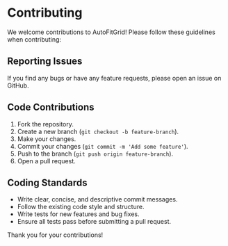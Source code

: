 
# Contributing

We welcome contributions to AutoFitGrid! Please follow these guidelines when contributing:

## Reporting Issues

If you find any bugs or have any feature requests, please open an issue on GitHub.

## Code Contributions

1. Fork the repository.
2. Create a new branch (`git checkout -b feature-branch`).
3. Make your changes.
4. Commit your changes (`git commit -m 'Add some feature'`).
5. Push to the branch (`git push origin feature-branch`).
6. Open a pull request.

## Coding Standards

- Write clear, concise, and descriptive commit messages.
- Follow the existing code style and structure.
- Write tests for new features and bug fixes.
- Ensure all tests pass before submitting a pull request.

Thank you for your contributions!
